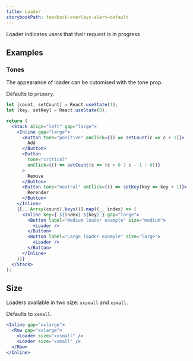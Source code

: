 ```yaml
---
title: Loader
storybookPath: feedback-overlays-alert—default
---
```


Loader indicates users that their request is in progress

## Examples

### Tones

The appearance of loader can be cutomised with the tone prop.

Defaults to `primary`.

```jsx live
let [count, setCount] = React.useState(1);
let [key, setKey] = React.useState(0);

return (
  <Stack align="left" gap="large">
    <Inline gap="large">
      <Button tone="positive" onClick={() => setCount(c => c + 1)}>
        Add
      </Button>
      <Button
        tone="critical"
        onClick={() => setCount(c => (c > 0 ? c - 1 : 0))}
      >
        Remove
      </Button>
      <Button tone="neutral" onClick={() => setKey(key => key + 1)}>
        Rerender
      </Button>
    </Inline>
    {[...Array(count).keys()].map((_, index) => (
      <Inline key={`${index}-${key}`} gap="large">
        <Button label="Medium loader example" size="medium">
          <Loader />
        </Button>
        <Button label="Large loader example" size="large">
          <Loader />
        </Button>
      </Inline>
    ))}
  </Stack>
);
```

## Size

Loaders available in two size: `xxsmall` and `xsmall`.

Defaults to `xsmall`.

```jsx live
<Inline gap="xxlarge">
  <Row gap="xxlarge">
    <Loader size="xxsmall" />
    <Loader size="xsmall" />
  </Row>
</Inline>
```
